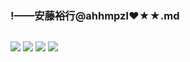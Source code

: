 ### !——安藤裕行@ahhmpzl❤★★.md
![]()

![](https://pbs.twimg.com/media/EB1HOkyU4AAtiYf?format=jpg&name=4096x4096)
![](https://pbs.twimg.com/media/EB1Is4KUwAAlXaI?format=jpg&name=4096x4096)
![](https://pbs.twimg.com/media/EBqQahKU4AUX9Ky?format=jpg&name=4096x4096)
![](https://pbs.twimg.com/media/Dx2gDg_VAAAWv6W?format=jpg&name=large)
